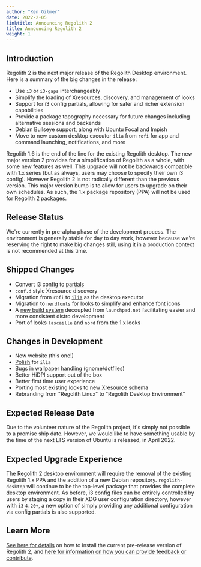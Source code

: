 ```yaml
---
author: "Ken Gilmer"
date: 2022-2-05
linktitle: Announcing Regolith 2
title: Announcing Regolith 2
weight: 1
---
```


## Introduction

Regolith 2 is the next major release of the Regolith Desktop environment. Here is a summary of the big changes in the release:

* Use `i3` or `i3-gaps` interchangeably
* Simplify the loading of Xresources, discovery, and management of looks
* Support for i3 config partials, allowing for safer and richer extension capabilities
* Provide a package topography necessary for future changes including alternative sessions and backends
* Debian Bullseye support, along with Ubuntu Focal and Impish
* Move to new custom desktop executor `ilia` from `rofi` for app and command launching, notifications, and more

Regolith 1.6 is the end of the line for the existing Regolith desktop. The new major version 2 provides for a simplification of Regolith as a whole, with some new features as well.  This upgrade will not be backwards compatible with 1.x series (but as always, users may choose to specify their own i3 config). However Regolith 2 is not radically different than the previous version. This major version bump is to allow for users to upgrade on their own schedules.  As such, the 1.x package repository (PPA) will not be used for Regolith 2 packages.

## Release Status

We're currently in pre-alpha phase of the development process. The environment is generally stable for day to day work, however because we're reserving the right to make big changes still, using it in a production context is not recommended at this time.

## Shipped Changes

* Convert i3 config to [partials](https://github.com/i3/i3/issues/4192)
* `conf.d` style Xresource discovery
* Migration from `rofi` to [`ilia`](https://github.com/regolith-linux/ilia) as the desktop executor
* Migration to [`nerdfonts`](https://www.nerdfonts.com/) for looks to simplify and enhance font icons
* A [new build system](https://github.com/regolith-linux/voulage) decoupled from `launchpad.net` facilitating easier and more consistent distro development
* Port of looks `lascaille` and `nord` from the 1.x looks

## Changes in Development
* New website (this one!)
* [Polish](https://github.com/regolith-linux/ilia/issues) for `ilia`
* Bugs in wallpaper handling (gnome/dotfiles)
* Better HiDPI support out of the box
* Better first time user experience
* Porting most existing looks to new Xresource schema
* Rebranding from "Regolith Linux" to "Regolith Desktop Environment"

## Expected Release Date

Due to the volunteer nature of the Regolith project, it's simply not possible to a promise ship date.  However, we would like to have something usable by the time of the next LTS version of Ubuntu is released, in April 2022.

## Expected Upgrade Experience

The Regolith 2 desktop environment will require the removal of the existing Regolith 1.x PPA and the addition of a new Debian repository.  `regolith-desktop` will continue to be the top-level package that provides the complete desktop environment.  As before, i3 config files can be entirely controlled by users by staging a copy in their XDG user configuration directory, however with `i3` `4.20+`, a new option of simply providing any additional configuration via config partials is also supported.
## Learn More

[See here for details](http://regolith-desktop.com/#get-regolith-20) on how to install the current pre-release version of Regolith 2, and [here for information on how you can provide feedback or contribute](http://regolith-desktop.com/#get-regolith-20).
